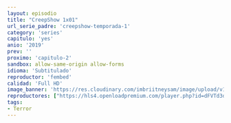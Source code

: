 ```yaml
---
layout: episodio
title: "CreepShow 1x01"
url_serie_padre: 'creepshow-temporada-1'
category: 'series'
capitulo: 'yes'
anio: '2019'
prev: ''
proximo: 'capitulo-2'
sandbox: allow-same-origin allow-forms
idioma: 'Subtitulado'
reproductor: 'fembed'
calidad: 'Full HD'
image_banner: 'https://res.cloudinary.com/imbriitneysam/image/upload/v1546545022/reason1-banner-min.jpg'
reproductores: ["https://hls4.openloadpremium.com/player.php?id=dFVTd3dyMXN5dVJENEh0cUNJN0JuRE9RdnJBQStvRjNoZ0Q1UDkvUVZNM1VzcFVJVGNqbURaTmM1NGNQVjdXdmgweTd1ZCtnZFlUaGxHTDZlUGE1emc9PQ&sub=https://sub.cuevana2.io/vtt-sub/sub7/Creepshow.S01E01.vtt","https://player.cuevana2.io/irgotoolp.php?url=eTllbW9hZHpYNURLejlaalg2T3BsYy9PMHNTV29hYWVuY3JYMEpHVm9LRm9uWlRYbTVKL20zMXVmNktRMEphbmFRPT0&sub=https://sub.cuevana2.io/vtt-sub/sub7/Creepshow.S01E01.vtt","https://tutumeme.net/embed/player.php?u=bXQ3ajJOaW1wcFRGcEs2VW5XRGExTlRPMytmUnc3bHVwcWhoenVIUjI5SHF5TlNwc0taaG1jN2gwZHZSNTlIRHVhV2tZWitkNUtDVDNOL1ZvYW1rYjJkcG9haWg"]
tags:
- Terror
---
```













